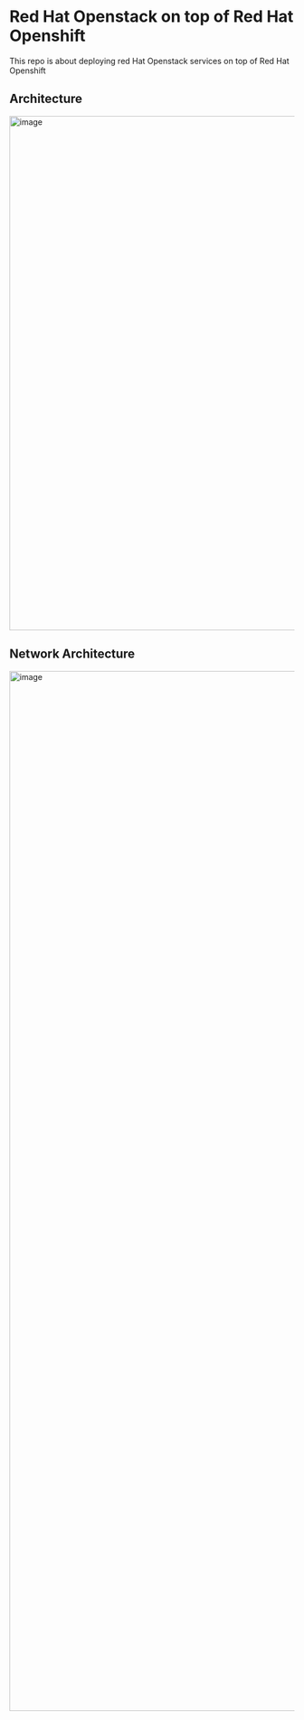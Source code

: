 # Red Hat Openstack on top of Red Hat Openshift
This repo is about deploying red Hat Openstack services on top of Red Hat Openshift

## Architecture

<img width="910" alt="image" src="https://github.com/user-attachments/assets/a292c38e-a434-4685-ac1d-dbd719c53c36" />



## Network Architecture

<img width="1840" alt="image" src="https://github.com/user-attachments/assets/1581b5e4-0b84-409b-8508-03190d8cb6de" />

